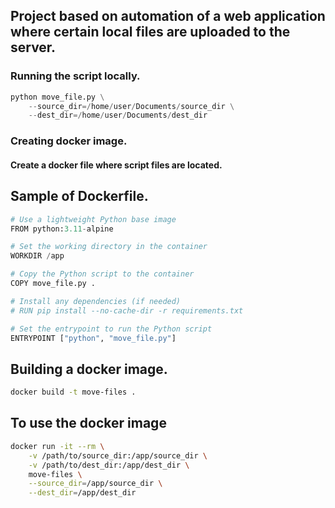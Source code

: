 ## Project based on automation of a web application where certain local files are uploaded to the server.

### Running the script locally.
```python
python move_file.py \
    --source_dir=/home/user/Documents/source_dir \
    --dest_dir=/home/user/Documents/dest_dir
```

### Creating docker image.
#### Create a docker file where script files are located.
## Sample of Dockerfile.
```python
# Use a lightweight Python base image
FROM python:3.11-alpine

# Set the working directory in the container
WORKDIR /app

# Copy the Python script to the container
COPY move_file.py .

# Install any dependencies (if needed)
# RUN pip install --no-cache-dir -r requirements.txt

# Set the entrypoint to run the Python script
ENTRYPOINT ["python", "move_file.py"]
```

## Building a docker image.
```bash
docker build -t move-files .
```

## To use the docker image
```bash
docker run -it --rm \
    -v /path/to/source_dir:/app/source_dir \
    -v /path/to/dest_dir:/app/dest_dir \
    move-files \
    --source_dir=/app/source_dir \
    --dest_dir=/app/dest_dir
```
